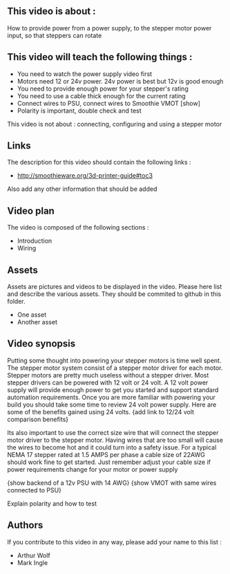 ## This video is about : 

How to provide power from a power supply, to the stepper motor power input, so that steppers can rotate

## This video will teach the following things : 

* You need to watch the power supply video first
* Motors need 12 or 24v power. 24v power is best but 12v is good enough
* You need to provide enough power for your stepper's rating
* You need to use a cable thick enough for the current rating 
* Connect wires to PSU, connect wires to Smoothie VMOT [show]
* Polarity is important, double check and test 

This video is not about : connecting, configuring and using a stepper motor

## Links 

The description for this video should contain the following links : 

* http://smoothieware.org/3d-printer-guide#toc3

Also add any other information that should be added

## Video plan

The video is composed of the following sections : 

* Introduction
* Wiring

## Assets

Assets are pictures and videos to be displayed in the video.
Please here list and describe the various assets. They should be commited to github in this folder.

* One asset
* Another asset

## Video synopsis

Putting some thought into powering your stepper motors is time well spent.  The stepper motor system consist of a stepper motor driver for each motor.  Stepper motors are pretty much useless without a stepper driver.  Most stepper drivers can be powered with 12 volt or 24 volt.  A 12 volt power supply will provide enough power to get you started and support standard automation requirements.  Once you are more familiar with powering your build you should take some time to review 24 volt power supply.  Here are some of the benefits gained using 24 volts. {add link to 12/24 volt comparison benefits}

Its also important to use the correct size wire that will connect the stepper motor driver to the stepper motor.  Having wires that are too small will cause the wires to become hot and it could turn into a safety issue.  For a typical NEMA 17 stepper rated at 1.5 AMPS per phase a cable size of 22AWG should work fine to get started.  Just remember adjust your cable size if power requirements change for your motor or power supply

{show backend of a 12v PSU with 14 AWG}
{show VMOT with same wires connected to PSU}

Explain polarity and how to test


## Authors

If you contribute to this video in any way, please add your name to this list : 

* Arthur Wolf
* Mark Ingle

